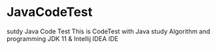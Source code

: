 # JavaCodeTest
sutdy Java Code Test
This is CodeTest with Java
study Algorithm and programming
JDK 11 & Intellij IDEA IDE
